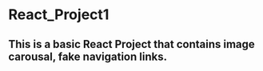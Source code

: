 # React_Project1

## This is a basic React Project that contains image carousal, fake navigation links.
